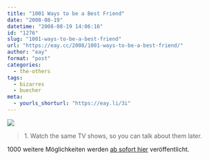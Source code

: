 ```yaml
---
title: "1001 Ways to be a Best Friend"
date: "2008-08-19"
datetime: "2008-08-19 14:06:16"
id: "1276"
slug: "1001-ways-to-be-a-best-friend"
url: "https://eay.cc/2008/1001-ways-to-be-a-best-friend/"
author: "eay"
format: "post"
categories:
  - the-others
tags:
  - bizarres
  - buecher
meta:
  - yourls_shorturl: "https://eay.li/3i"
---
```


![](/uploads/2008/bestfriendbook.jpg)

> 1\. Watch the same TV shows, so you can talk about them later.

1000 weitere Möglichkeiten werden [ab sofort hier](http://1001waystobeabestfriend.tumblr.com/) veröffentlicht.
